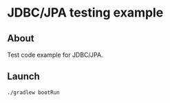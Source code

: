 # JDBC/JPA testing example

## About

Test code example for JDBC/JPA.

## Launch

```
./gradlew bootRun
```
